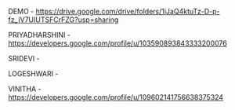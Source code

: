 DEMO - https://drive.google.com/drive/folders/1iJaQ4ktuTz-D-p-fz_jV7UIUTSFCrFZG?usp=sharing

PRIYADHARSHINI - https://developers.google.com/profile/u/103590893843333200076

SRIDEVI - 

LOGESHWARI -

VINITHA -https://developers.google.com/profile/u/109602141756638375324
